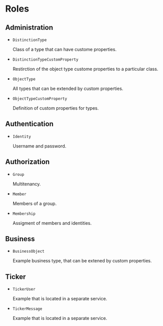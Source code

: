 # Roles

## Administration

* `DistinctionType`

  Class of a type that can have custome properties. 

* `DistinctionTypeCustomProperty`

  Restirction of the object type custome properties to a particular class. 

* `ObjectType`

  All types that can be extended by custom properties.

* `ObjectTypeCustomProperty`

  Definition of custom properties for types.

## Authentication

* `Identity`

  Username and password. 

## Authorization

* `Group`

  Multitenancy. 

* `Member`

  Members of a group. 

* `Membership`

  Assigment of members and identities. 

## Business

* `BusinessObject`

  Example business type, that can be extened by custom properties. 

## Ticker

* `TickerUser`

  Example that is located in a separate service. 

* `TickerMessage`

  Example that is located in a separate service. 